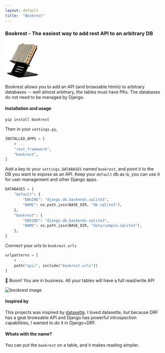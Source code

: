 ```yaml
---
layout: default
title:  "Bookrest"
---
```


### Bookrest - The easiest way to add rest API to an arbitrary DB


![bookrest image](/assets/images/bookrest.jpg)

Bookrest allows you to add an API (and browsable htmls) to arbitrary databases -- well almost arbitrary, the tables must have PKs.
The databases do not need to be managed by Django.


#### Installation and usage


```bash
pip install bookrest
```

Then in your `settings.py`,


```python
INSTALLED_APPS = [
    # ...
    "rest_framework",
    "bookrest",
]
```

Add a key to your `settings.DATABASES` named `bookrest`, and point it to the DB you want to expose as an API. Keep your `default` db as is, you can use it for user management and other Django apps.

```python
DATABASES = {
    "default": {
        "ENGINE": "django.db.backends.sqlite3",
        "NAME": os.path.join(BASE_DIR, "db.sqlite3"),
    },
    "bookrest": {
        "ENGINE": "django.db.backends.sqlite3",
        "NAME": os.path.join(BASE_DIR, "data/sample.sqlite3"),
    },
}
```

Connect your urls to `bookrest.urls`

```python
urlpatterns = [
    # ...
    path("api/", include("bookrest.urls"))
]
```

🚀 Boom! You are in business. All your tables will have a full read/write API

![bookrest image](/assets/images/bookrest.gif)


#### Inspired by

This projects was inspired by [datasette](https://github.com/simonw/datasette). I loved datasette, but because DRF has a geat browsable API and Django has powerful introspection capabilities, I wanted to do it in Django+DRF.

#### Whats with the name?

You can put the `bookrest` on a table, and it makes reading simpler.

